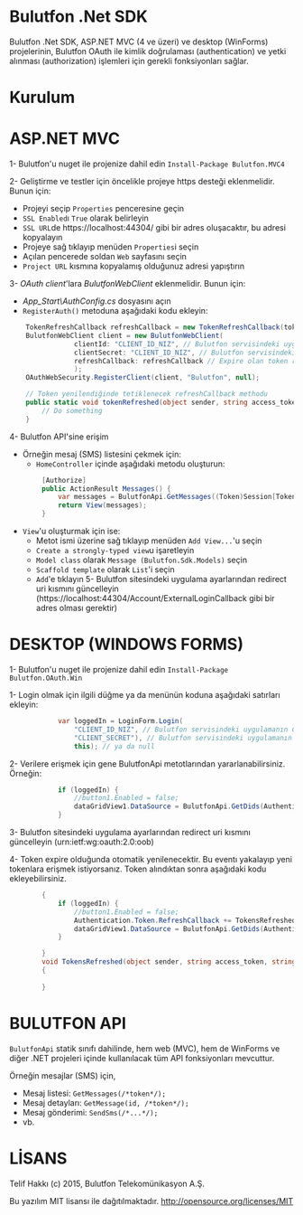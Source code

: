 # Bulutfon .Net SDK
 
Bulutfon .Net SDK, ASP.NET MVC (4 ve üzeri) ve desktop (WinForms) projelerinin, Bulutfon OAuth ile kimlik doğrulaması (authentication) ve yetki alınması (authorization) işlemleri için gerekli fonksiyonları sağlar.

# Kurulum


# ASP.NET MVC

1- Bulutfon'u nuget ile projenize dahil edin ```Install-Package Bulutfon.MVC4```

2- Geliştirme ve testler için öncelikle projeye https desteği eklenmelidir. Bunun için:
  * Projeyi seçip ```Properties``` penceresine geçin
  * ```SSL Enabled```ı ```True``` olarak belirleyin
  * ```SSL URL```de https://localhost:44304/ gibi bir adres oluşacaktır, bu adresi kopyalayın
  * Projeye sağ tıklayıp menüden ```Properties```i seçin
  * Açılan pencerede soldan ```Web``` sayfasını seçin
  * ```Project URL``` kısmına kopyalamış olduğunuz adresi yapıştırın

3- *OAuth client*'lara *BulutfonWebClient* eklenmelidir. Bunun için:
  * *App_Start\AuthConfig.cs* dosyasını açın
  * ```RegisterAuth()``` metoduna aşağıdaki kodu ekleyin:
``` csharp
	TokenRefreshCallback refreshCallback = new TokenRefreshCallback(tokenRefreshed);
	BulutfonWebClient client = new BulutfonWebClient(
                clientId: "CLIENT_ID_NIZ", // Bulutfon servisindeki uygulamanın Client ID'si
                clientSecret: "CLIENT_ID_NIZ", // Bulutfon servisindeki uygulamanın Client Secret'ı 
				refreshCallback: refreshCallback // Expire olan token refreshlendiğinde tetiklenecek method. Kullanmayacaksanız null değer gönderebilirsiniz. 
				);
    OAuthWebSecurity.RegisterClient(client, "Bulutfon", null);

```

``` csharp
	// Token yenilendiğinde tetiklenecek refreshCallback methodu
	public static void tokenRefreshed(object sender, string access_token, string refreh_token) {
		// Do something
	}

```

4- Bulutfon API'sine erişim
  * Örneğin mesaj (SMS) listesini çekmek için:
    * ```HomeController``` içinde aşağıdaki metodu oluşturun:
``` csharp
        [Authorize]
        public ActionResult Messages() {
            var messages = BulutfonApi.GetMessages((Token)Session[Token.Key]);
            return View(messages);
        }
```
  * ```View```'u oluşturmak için ise:
    * Metot ismi üzerine sağ tıklayıp menüden ```Add View...```'u seçin
    * ```Create a strongly-typed view```u işaretleyin
    * ```Model class``` olarak ```Message (Bulutfon.Sdk.Models)``` seçin
    * ```Scaffold template``` olarak ```List```'i seçin
    * ```Add```'e tıklayın
5- Bulutfon sitesindeki uygulama ayarlarından redirect uri kısmını güncelleyin (https://localhost:44304/Account/ExternalLoginCallback gibi bir adres olması gerektir)

# DESKTOP (WINDOWS FORMS)

1- Bulutfon'u nuget ile projenize dahil edin ```Install-Package Bulutfon.OAuth.Win```

1- Login olmak için ilgili düğme ya da menünün koduna aşağıdaki satırları ekleyin:
``` csharp
            var loggedIn = LoginForm.Login(
                "CLIENT_ID_NIZ", // Bulutfon servisindeki uygulamanın Client ID'si
                "CLIENT_SECRET"), // Bulutfon servisindeki uygulamanın Client Secret'ı
                this); // ya da null
```
2- Verilere erişmek için gene BulutfonApi metotlarından yararlanabilirsiniz. Örneğin:
``` csharp
            if (loggedIn) {
                //button1.Enabled = false;
                dataGridView1.DataSource = BulutfonApi.GetDids(Authentication.Token);
            }
```
3- Bulutfon sitesindeki uygulama ayarlarından redirect uri kısmını güncelleyin (urn:ietf:wg:oauth:2.0:oob)

4- Token expire olduğunda otomatik yenilenecektir. Bu eventı yakalayıp yeni tokenlara erişmek istiyorsanız. Token alındıktan sonra aşağıdaki kodu ekleyebilirsiniz.
``` csharp
		{	
            if (loggedIn) {
                //button1.Enabled = false;
				Authentication.Token.RefreshCallback += TokensRefreshed;
                dataGridView1.DataSource = BulutfonApi.GetDids(Authentication.Token);
            }

		}
		void TokensRefreshed(object sender, string access_token, string refreh_token)
        {
            
        }
```

# BULUTFON API

```BulutfonApi``` statik sınıfı dahilinde, hem web (MVC), hem de WinForms ve diğer .NET projeleri içinde kullanılacak tüm API fonksiyonları mevcuttur.

Örneğin mesajlar (SMS) için,
* Mesaj listesi: ```GetMessages(/*token*/);```
* Mesaj detayları: ```GetMessage(id, /*token*/);```
* Mesaj gönderimi: ```SendSms(/*...*/);```
* vb.

# LİSANS

Telif Hakkı (c) 2015, Bulutfon Telekomünikasyon A.Ş.

Bu yazılım MIT lisansı ile dağıtılmaktadır.
http://opensource.org/licenses/MIT









